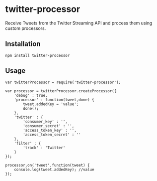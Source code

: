 twitter-processor
===========

Receive Tweets from the Twitter Streaming API and process them using custom processors.


Installation
---------------
    npm install twitter-processor


Usage
---------------

    var twitterProcessor = require('twitter-processor');
    
	var processor = twitterProcessor.createProcessor({
		'debug' : true,
		'processor' : function(tweet,done) {
			tweet.addedKey = 'value';
			done();
		},
		'twitter' : {
			'consumer_key' : '',
			'consumer_secret' : '',
			'access_token_key' : '',
			'access_token_secret' : ''
		},
		'filter' : {
			'track' : 'Twitter'
		}
	});

	processor.on('tweet',function(tweet) {
		console.log(tweet.addedKey); //value
	});